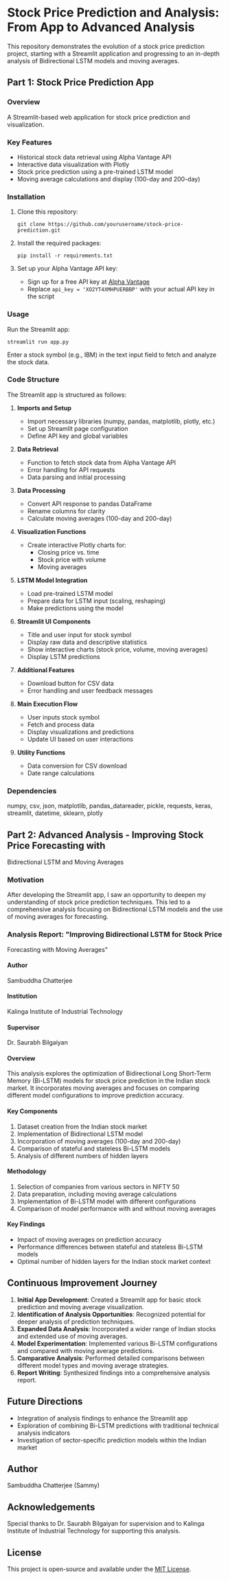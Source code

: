 
# Stock Price Prediction and Analysis: From App to Advanced Analysis

This repository demonstrates the evolution of a stock price prediction
project, starting with a Streamlit application and progressing to an
in-depth analysis of Bidirectional LSTM models and moving averages.

## Part 1: Stock Price Prediction App

### Overview
A Streamlit-based web application for stock price prediction and
visualization.

### Key Features
- Historical stock data retrieval using Alpha Vantage API
- Interactive data visualization with Plotly
- Stock price prediction using a pre-trained LSTM model
- Moving average calculations and display (100-day and 200-day)

### Installation

1. Clone this repository:
   ```
   git clone https://github.com/yourusername/stock-price-prediction.git
   ```

2. Install the required packages:
   ```
   pip install -r requirements.txt
   ```

3. Set up your Alpha Vantage API key:
   - Sign up for a free API key at [Alpha Vantage](
https://www.alphavantage.co/)
   - Replace `api_key = 'XO2YT4XMHPUERBBP'` with your actual API key in the
script

### Usage

Run the Streamlit app:
```
streamlit run app.py
```

Enter a stock symbol (e.g., IBM) in the text input field to fetch and
analyze the stock data.

### Code Structure

The Streamlit app is structured as follows:

1. **Imports and Setup**
   - Import necessary libraries (numpy, pandas, matplotlib, plotly, etc.)
   - Set up Streamlit page configuration
   - Define API key and global variables

2. **Data Retrieval**
   - Function to fetch stock data from Alpha Vantage API
   - Error handling for API requests
   - Data parsing and initial processing

3. **Data Processing**
   - Convert API response to pandas DataFrame
   - Rename columns for clarity
   - Calculate moving averages (100-day and 200-day)

4. **Visualization Functions**
   - Create interactive Plotly charts for:
     - Closing price vs. time
     - Stock price with volume
     - Moving averages

5. **LSTM Model Integration**
   - Load pre-trained LSTM model
   - Prepare data for LSTM input (scaling, reshaping)
   - Make predictions using the model

6. **Streamlit UI Components**
   - Title and user input for stock symbol
   - Display raw data and descriptive statistics
   - Show interactive charts (stock price, volume, moving averages)
   - Display LSTM predictions

7. **Additional Features**
   - Download button for CSV data
   - Error handling and user feedback messages

8. **Main Execution Flow**
   - User inputs stock symbol
   - Fetch and process data
   - Display visualizations and predictions
   - Update UI based on user interactions

9. **Utility Functions**
   - Data conversion for CSV download
   - Date range calculations

### Dependencies

numpy, csv, json, matplotlib, pandas_datareader, pickle, requests, keras,
streamlit, datetime, sklearn, plotly

## Part 2: Advanced Analysis - Improving Stock Price Forecasting with
Bidirectional LSTM and Moving Averages

### Motivation
After developing the Streamlit app, I saw an opportunity to deepen my
understanding of stock price prediction techniques. This led to a
comprehensive analysis focusing on Bidirectional LSTM models and the use of
moving averages for forecasting.

### Analysis Report: "Improving Bidirectional LSTM for Stock Price
Forecasting with Moving Averages"

#### Author
Sambuddha Chatterjee

#### Institution
Kalinga Institute of Industrial Technology

#### Supervisor
Dr. Saurabh Bilgaiyan

#### Overview
This analysis explores the optimization of Bidirectional Long Short-Term
Memory (Bi-LSTM) models for stock price prediction in the Indian stock
market. It incorporates moving averages and focuses on comparing different
model configurations to improve prediction accuracy.

#### Key Components
1. Dataset creation from the Indian stock market
2. Implementation of Bidirectional LSTM model
3. Incorporation of moving averages (100-day and 200-day)
4. Comparison of stateful and stateless Bi-LSTM models
5. Analysis of different numbers of hidden layers

#### Methodology
1. Selection of companies from various sectors in NIFTY 50
2. Data preparation, including moving average calculations
3. Implementation of Bi-LSTM model with different configurations
4. Comparison of model performance with and without moving averages

#### Key Findings
- Impact of moving averages on prediction accuracy
- Performance differences between stateful and stateless Bi-LSTM models
- Optimal number of hidden layers for the Indian stock market context

## Continuous Improvement Journey

1. **Initial App Development**: Created a Streamlit app for basic stock
prediction and moving average visualization.
2. **Identification of Analysis Opportunities**: Recognized potential for
deeper analysis of prediction techniques.
3. **Expanded Data Analysis**: Incorporated a wider range of Indian stocks
and extended use of moving averages.
4. **Model Experimentation**: Implemented various Bi-LSTM configurations
and compared with moving average predictions.
5. **Comparative Analysis**: Performed detailed comparisons between
different model types and moving average strategies.
6. **Report Writing**: Synthesized findings into a comprehensive analysis
report.

## Future Directions

- Integration of analysis findings to enhance the Streamlit app
- Exploration of combining Bi-LSTM predictions with traditional technical
analysis indicators
- Investigation of sector-specific prediction models within the Indian
market

## Author

Sambuddha Chatterjee (Sammy)

## Acknowledgements

Special thanks to Dr. Saurabh Bilgaiyan for supervision and to Kalinga
Institute of Industrial Technology for supporting this analysis.

## License

This project is open-source and available under the [MIT License](LICENSE).
